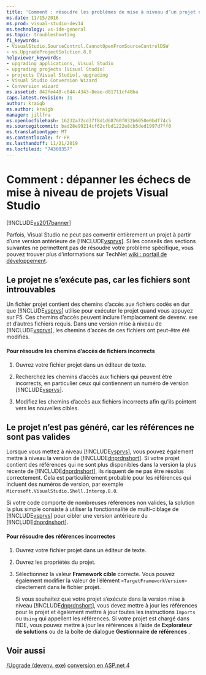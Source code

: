 ```yaml
---
title: 'Comment : résoudre les problèmes de mise à niveau d’un projet non réussi | Microsoft Docs'
ms.date: 11/15/2016
ms.prod: visual-studio-dev14
ms.technology: vs-ide-general
ms.topic: troubleshooting
f1_keywords:
- VisualStudio.SourceControl.CannotOpenFromSourceControlDSW
- vs.UpgradeProjectSolution.8.0
helpviewer_keywords:
- upgrading applications, Visual Studio
- upgrading projects [Visual Studio]
- projects [Visual Studio], upgrading
- Visual Studio Conversion Wizard
- Conversion wizard
ms.assetid: 842fe448-c044-4343-8eae-d81711cf48ba
caps.latest.revision: 31
author: kraigb
ms.author: kraigb
manager: jillfra
ms.openlocfilehash: 16232a72cd37f8d1d68760f032b6050e0bdf74c5
ms.sourcegitcommit: bad28e99214cf62cfbd1222e8cb5ded1997d7ff0
ms.translationtype: MT
ms.contentlocale: fr-FR
ms.lasthandoff: 11/21/2019
ms.locfileid: "74300357"
---
```

# <a name="how-to-troubleshoot-unsuccessful-visual-studio-project-upgrades"></a>Comment : dépanner les échecs de mise à niveau de projets Visual Studio
[!INCLUDE[vs2017banner](../includes/vs2017banner.md)]

Parfois, Visual Studio ne peut pas convertir entièrement un projet à partir d’une version antérieure de [!INCLUDE[vsprvs](../includes/vsprvs-md.md)]. Si les conseils des sections suivantes ne permettent pas de résoudre votre problème spécifique, vous pouvez trouver plus d’informations sur TechNet [wiki : portail de développement](https://go.microsoft.com/fwlink/?LinkId=254808).

## <a name="the-project-does-not-run-because-files-are-not-found"></a>Le projet ne s’exécute pas, car les fichiers sont introuvables
 Un fichier projet contient des chemins d’accès aux fichiers codés en dur que [!INCLUDE[vsprvs](../includes/vsprvs-md.md)] utilise pour exécuter le projet quand vous appuyez sur F5. Ces chemins d’accès peuvent inclure l’emplacement de devenv. exe et d’autres fichiers requis. Dans une version mise à niveau de [!INCLUDE[vsprvs](../includes/vsprvs-md.md)], les chemins d’accès de ces fichiers ont peut-être été modifiés.

#### <a name="to-resolve-incorrect-file-paths"></a>Pour résoudre les chemins d’accès de fichiers incorrects

1. Ouvrez votre fichier projet dans un éditeur de texte.

2. Recherchez les chemins d’accès aux fichiers qui peuvent être incorrects, en particulier ceux qui contiennent un numéro de version [!INCLUDE[vsprvs](../includes/vsprvs-md.md)].

3. Modifiez les chemins d’accès aux fichiers incorrects afin qu’ils pointent vers les nouvelles cibles.

## <a name="the-project-does-not-build-because-references-are-not-valid"></a>Le projet n’est pas généré, car les références ne sont pas valides
 Lorsque vous mettez à niveau [!INCLUDE[vsprvs](../includes/vsprvs-md.md)], vous pouvez également mettre à niveau la version de [!INCLUDE[dnprdnshort](../includes/dnprdnshort-md.md)]. Si votre projet contient des références qui ne sont plus disponibles dans la version la plus récente de [!INCLUDE[dnprdnshort](../includes/dnprdnshort-md.md)], ils risquent de ne pas être résolus correctement. Cela est particulièrement probable pour les références qui incluent des numéros de version, par exemple `Microsoft.VisualStudio.Shell.Interop.8.0`.

 Si votre code comporte de nombreuses références non valides, la solution la plus simple consiste à utiliser la fonctionnalité de multi-ciblage de [!INCLUDE[vsprvs](../includes/vsprvs-md.md)] pour cibler une version antérieure du [!INCLUDE[dnprdnshort](../includes/dnprdnshort-md.md)].

#### <a name="to-resolve-incorrect-references"></a>Pour résoudre des références incorrectes

1. Ouvrez votre fichier projet dans un éditeur de texte.

2. Ouvrez les propriétés du projet.

3. Sélectionnez la valeur **Framework cible** correcte. Vous pouvez également modifier la valeur de l’élément `<TargetFrameworkVersion>` directement dans le fichier projet.

   Si vous souhaitez que votre projet s’exécute dans la version mise à niveau [!INCLUDE[dnprdnshort](../includes/dnprdnshort-md.md)], vous devez mettre à jour les références pour le projet et également mettre à jour toutes les instructions `Imports` ou `Using` qui appellent les références. Si votre projet est chargé dans l’IDE, vous pouvez mettre à jour les références à l’aide de **Explorateur de solutions** ou de la boîte de dialogue **Gestionnaire de références** .

## <a name="see-also"></a>Voir aussi
 [/Upgrade (devenv. exe)](../ide/reference/upgrade-devenv-exe.md) [conversion en ASP.net 4](https://msdn.microsoft.com/library/790147c6-36c1-41b5-a52d-30b9ccd2bd10)
